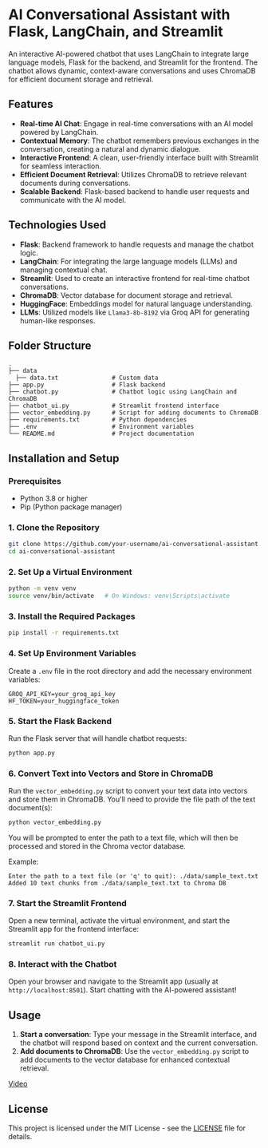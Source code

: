 # AI Conversational Assistant with Flask, LangChain, and Streamlit

An interactive AI-powered chatbot that uses LangChain to integrate large language models, Flask for the backend, and Streamlit for the frontend. The chatbot allows dynamic, context-aware conversations and uses ChromaDB for efficient document storage and retrieval.

## Features

- **Real-time AI Chat**: Engage in real-time conversations with an AI model powered by LangChain.
- **Contextual Memory**: The chatbot remembers previous exchanges in the conversation, creating a natural and dynamic dialogue.
- **Interactive Frontend**: A clean, user-friendly interface built with Streamlit for seamless interaction.
- **Efficient Document Retrieval**: Utilizes ChromaDB to retrieve relevant documents during conversations.
- **Scalable Backend**: Flask-based backend to handle user requests and communicate with the AI model.

## Technologies Used

- **Flask**: Backend framework to handle requests and manage the chatbot logic.
- **LangChain**: For integrating the large language models (LLMs) and managing contextual chat.
- **Streamlit**: Used to create an interactive frontend for real-time chatbot conversations.
- **ChromaDB**: Vector database for document storage and retrieval.
- **HuggingFace**: Embeddings model for natural language understanding.
- **LLMs**: Utilized models like `Llama3-8b-8192` via Groq API for generating human-like responses.


## Folder Structure

```
.
├── data
  ├── data.txt               # Custom data                   
├── app.py                   # Flask backend
├── chatbot.py               # Chatbot logic using LangChain and ChromaDB
├── chatbot_ui.py            # Streamlit frontend interface
├── vector_embedding.py      # Script for adding documents to ChromaDB
├── requirements.txt         # Python dependencies
├── .env                     # Environment variables
└── README.md                # Project documentation
```


## Installation and Setup

### Prerequisites

- Python 3.8 or higher
- Pip (Python package manager)

### 1. Clone the Repository

```bash
git clone https://github.com/your-username/ai-conversational-assistant.git
cd ai-conversational-assistant
```

### 2. Set Up a Virtual Environment

```bash
python -m venv venv
source venv/bin/activate   # On Windows: venv\Scripts\activate
```

### 3. Install the Required Packages

```bash
pip install -r requirements.txt
```

### 4. Set Up Environment Variables

Create a `.env` file in the root directory and add the necessary environment variables:

```
GROQ_API_KEY=your_groq_api_key
HF_TOKEN=your_huggingface_token
```

### 5. Start the Flask Backend

Run the Flask server that will handle chatbot requests:

```bash
python app.py
```

### 6. Convert Text into Vectors and Store in ChromaDB

Run the `vector_embedding.py` script to convert your text data into vectors and store them in ChromaDB. You'll need to provide the file path of the text document(s):

```bash
python vector_embedding.py
```

You will be prompted to enter the path to a text file, which will then be processed and stored in the Chroma vector database.

Example:

```
Enter the path to a text file (or 'q' to quit): ./data/sample_text.txt
Added 10 text chunks from ./data/sample_text.txt to Chroma DB
```

### 7. Start the Streamlit Frontend

Open a new terminal, activate the virtual environment, and start the Streamlit app for the frontend interface:

```bash
streamlit run chatbot_ui.py
```

### 8. Interact with the Chatbot

Open your browser and navigate to the Streamlit app (usually at `http://localhost:8501`). Start chatting with the AI-powered assistant!

## Usage

1. **Start a conversation**: Type your message in the Streamlit interface, and the chatbot will respond based on context and the current conversation.
2. **Add documents to ChromaDB**: Use the `vector_embedding.py` script to add documents to the vector database for enhanced contextual retrieval.

[Video](https://github.com/user-attachments/assets/69f6fed3-51da-424c-9bfb-643151ae4d43)


## License

This project is licensed under the MIT License - see the [LICENSE](LICENSE) file for details.
